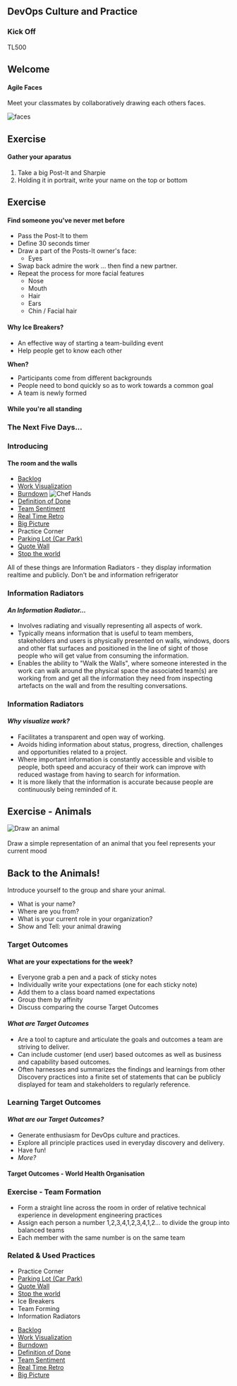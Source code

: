 <!-- .slide: data-background-image="images/RH_NewBrand_Background.png"  -->
## DevOps Culture and Practice <!-- {.element: class="course-title"} -->
### Kick Off <!-- {.element: class="title-color"} -->
TL500 <!-- {.element: class="title-color"} -->



<!-- .slide: data-background-size="contain" data-background-image="images/kick-off/campfire-with-burning-wood-logs-and-flame-cartoon-vector-26874382.jpg" -->
## Welcome



#### Agile Faces

Meet your classmates by collaboratively drawing each others faces.

![faces](images/kick-off/faces.png)



## Exercise
#### Gather your aparatus
1. Take a big Post-It and Sharpie
2. Holding it in portrait, write your name on the top or bottom 




## Exercise
#### Find someone you've never met before
- Pass the Post-It to them <!-- {.element: class="fragment"  data-fragment-index="1"} -->
- Define 30 seconds timer<!-- {.element: class="fragment"  data-fragment-index="2"} -->
- Draw a part of the Posts-It owner's face:<!-- {.element: class="fragment"  data-fragment-index="3"} -->
  * Eyes <!-- {.element: class="fragment"  data-fragment-index="3"} -->
- Swap back admire the work ... then find a new partner. <!-- {.element: class="fragment"  data-fragment-index="4"} -->
- Repeat the process for more facial features <!-- {.element: class="fragment"  data-fragment-index="5"} -->
  * Nose <!-- {.element: class="fragment"  data-fragment-index="5"} -->
  * Mouth <!-- {.element: class="fragment"  data-fragment-index="6"} -->
  * Hair <!-- {.element: class="fragment"  data-fragment-index="7"} -->
  * Ears <!-- {.element: class="fragment"  data-fragment-index="8"} -->
  * Chin / Facial hair <!-- {.element: class="fragment"  data-fragment-index="9"} -->



#### Why Ice Breakers?
- An effective way of starting a team-building event
- Help people get to know each other

**When?**   
- Participants come from different backgrounds
- People need to bond quickly so as to work towards a common goal
- A team is newly formed



#### While you're all standing
### The Next Five Days...



### Introducing
#### The room and the walls
- [Backlog](https://openpracticelibrary.com/practice/backlog-refinement/)
- [Work Visualization](https://openpracticelibrary.com/practice/visualisation-of-work/)
- [Burndown](https://openpracticelibrary.com/practice/burndown/)
![Chef Hands](images/chef-hands.png) <!-- {.element: class="inline-image"} -->
- [Definition of Done](https://openpracticelibrary.com/practice/definition-of-done/)
- [Team Sentiment](https://openpracticelibrary.com/practice/team-sentiment/)
- [Real Time Retro](https://openpracticelibrary.com/practice/realtime-retrospective/)
- [Big Picture](https://openpracticelibrary.com/practice/the-big-picture/)
- Practice Corner
- [Parking Lot (Car Park)](https://openpracticelibrary.com/practice/parking-lot-car-park/)
- [Quote Wall](https://openpracticelibrary.com/practice/quote-wall/)
- [Stop the world](https://openpracticelibrary.com/practice/stop-the-world-event/)



All of these things are Information Radiators - they display information realtime and publicly. Don't be and information refrigerator



<!-- .slide: id="information-radiators"-->
### Information Radiators
#### _An Information Radiator..._
- Involves radiating and visually representing all aspects of work.
- Typically means information that is useful to team members, stakeholders and users is physically presented on walls, windows, doors and other flat surfaces and positioned in the line of sight of those people who will get value from consuming the information.
- Enables the ability to "Walk the Walls", where someone interested in the work can walk around the physical space the associated team(s) are working from and get all the information they need from inspecting artefacts on the wall and from the resulting conversations.



### Information Radiators
#### _Why visualize work?_
- Facilitates a transparent and open way of working.
- Avoids hiding information about status, progress, direction, challenges and opportunities related to a project.
- Where important information is constantly accessible and visible to people, both speed and accuracy of their work can improve with reduced wastage from having to search for information.
- It is more likely that the information is accurate because people are continuously being reminded of it.



## Exercise - Animals
![Draw an animal](images/kick-off/animals.png)<!-- {.element: class="inline-image"} -->
</br></br>
Draw a simple representation of an animal that you feel represents your current mood



## Back to the Animals!
Introduce yourself to the group and share your animal.
- What is your name?
- Where are you from?
- What is your current role in your organization?
- Show and Tell: your animal drawing



<!-- .slide: id="target-outcomes"-->
### Target Outcomes



#### What are your expectations for the week?

* Everyone grab a pen and a pack of sticky notes
* Individually write your expectations (one for each sticky note)
* Add them to a class board named expectations
* Group them by affinity
* Discuss comparing the course Target Outcomes



#### _What are Target Outcomes_
- Are a tool to capture and articulate the goals and outcomes a team are striving to deliver.
- Can include customer (end user) based outcomes as well as business and capability based outcomes.
- Often harnesses and summarizes the findings and learnings from other Discovery practices into a finite set of statements that can be publicly displayed for team and stakeholders to regularly reference.



<!-- .slide: data-background-size="contain" data-background-image="images/kick-off/Output-vs-Outcome-vs-Impact.png" -->



### Learning Target Outcomes
#### _What are **our** Target Outcomes?_
- Generate enthusiasm for DevOps culture and practices.
- Explore all principle practices used in everyday discovery and delivery.
- Have fun!
- _More?_



#### Target Outcomes - World Health Organisation <!-- .element: class="title-bottom-left" --> 
<!-- .slide: data-background-size="contain" data-background-image="images/kick-off/example-to-who.png" -->



### Exercise - Team Formation
* Form a straight line across the room in order of relative technical experience in development engineering practices
* Assign each person a number 1,2,3,4,1,2,3,4,1,2... to divide the group into balanced teams
* Each member with the same number is on the same team  



<!-- .slide: data-background-image="images/chef-background.png" class="white-style" -->
### Related & Used Practices
<div class="container">
<div class="col" data-markdown>

- Practice Corner
- [Parking Lot (Car Park)](https://openpracticelibrary.com/practice/parking-lot-car-park/)
- [Quote Wall](https://openpracticelibrary.com/practice/quote-wall/)
- [Stop the world](https://openpracticelibrary.com/practice/stop-the-world-event/)
- Ice Breakers
- Team Forming
- Information Radiators
   
</div>
<div class="col" data-markdown>

- [Backlog](https://openpracticelibrary.com/practice/backlog-refinement/)
- [Work Visualization](https://openpracticelibrary.com/practice/visualisation-of-work/)
- [Burndown](https://openpracticelibrary.com/practice/burndown/)
- [Definition of Done](https://openpracticelibrary.com/practice/definition-of-done/)
- [Team Sentiment](https://openpracticelibrary.com/practice/team-sentiment/)
- [Real Time Retro](https://openpracticelibrary.com/practice/realtime-retrospective/)
- [Big Picture](https://openpracticelibrary.com/practice/the-big-picture/)

</div>
</div>
